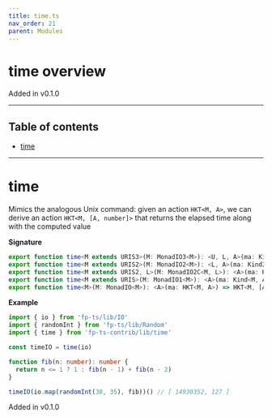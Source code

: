 ```yaml
---
title: time.ts
nav_order: 21
parent: Modules
---
```


# time overview

Added in v0.1.0

---

<h2 class="text-delta">Table of contents</h2>

- [time](#time)

---

# time

Mimics the analogous Unix command: given an action `HKT<M, A>`, we can derive an action `HKT<M, [A, number]>` that
returns the elapsed time along with the computed value

**Signature**

```ts
export function time<M extends URIS3>(M: MonadIO3<M>): <U, L, A>(ma: Kind3<M, U, L, A>) => Kind3<M, U, L, [A, number]>
export function time<M extends URIS2>(M: MonadIO2<M>): <L, A>(ma: Kind2<M, L, A>) => Kind2<M, L, [A, number]>
export function time<M extends URIS2, L>(M: MonadIO2C<M, L>): <A>(ma: Kind2<M, L, A>) => Kind2<M, L, [A, number]>
export function time<M extends URIS>(M: MonadIO1<M>): <A>(ma: Kind<M, A>) => Kind<M, [A, number]>
export function time<M>(M: MonadIO<M>): <A>(ma: HKT<M, A>) => HKT<M, [A, number]> { ... }
```

**Example**

```ts
import { io } from 'fp-ts/lib/IO'
import { randomInt } from 'fp-ts/lib/Random'
import { time } from 'fp-ts-contrib/lib/time'

const timeIO = time(io)

function fib(n: number): number {
  return n <= 1 ? 1 : fib(n - 1) + fib(n - 2)
}

timeIO(io.map(randomInt(30, 35), fib))() // [ 14930352, 127 ]
```

Added in v0.1.0

